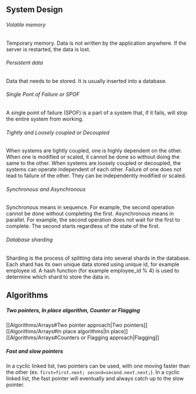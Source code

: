 ## System Design
###### Volatile memory
Temporary memory. Data is not written by the application anywhere. If the server is restarted, the data is lost.

###### Persistent data
Data that needs to be stored. It is usually inserted into a database.

###### Single Pont of Failure or SPOF
A single point of failure (SPOF) is a part of a system that, if it fails, will stop the entire system from working.

###### Tightly and Loosely coupled or Decoupled
When systems are tightly coupled, one is highly dependent on the other. When one is modified or scaled, it cannot be done so without doing the same to the other.
When systems are loosely coupled or decoupled, the systems can operate independent of each other. Failure of one does not lead to failure of the other. They can be independently modified or scaled.

###### Synchronous and Asynchronous
Synchronous means in sequence. For example, the second operation cannot be done without completing the first.
Asynchronous means in parallel. For example, the second operation does not wait for the first to complete. The second starts regardless of the state of the first.

###### Database sharding
Sharding is the process of splitting data into several shards in the database. Each shard has its own unique data stored using unique id, for example employee id. A hash function (for example employee_id % 4) is used to determine which shard to store the data in.

## Algorithms
##### Two pointers, In place algorithm, Counter or Flagging
[[Algorithms/Arrays#Two pointer approach|Two pointers]]
[[Algorithms/Arrays#In place algorithms|In place]]
[[Algorithms/Arrays#Counters or Flagging approach|Flagging]]
##### Fast and slow pointers
In a cyclic linked list, two pointers can be used, with one moving faster than the other (ex. `first=first.next; second=second.next.next;`). In a cyclic linked list, the fast pointer will eventually and always catch up to the slow pointer.